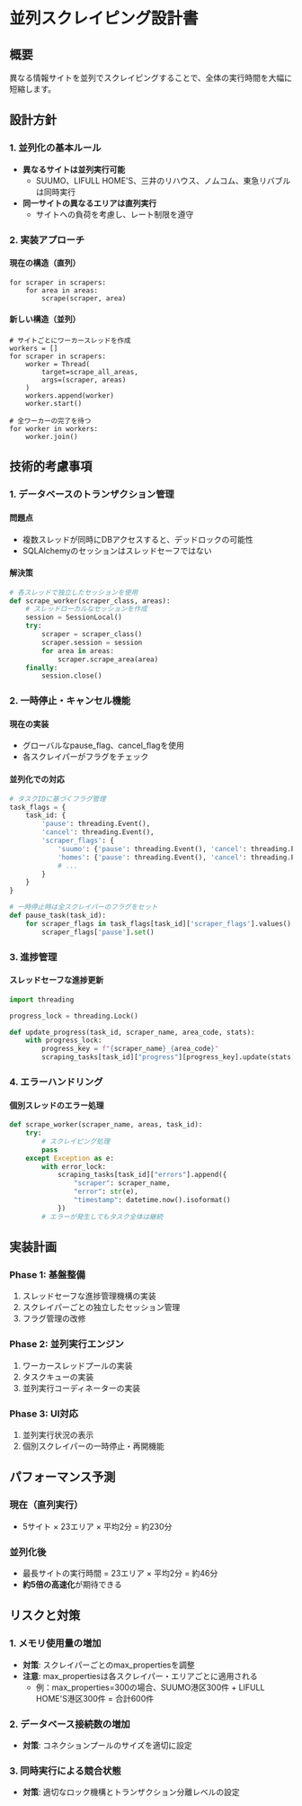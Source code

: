 # 並列スクレイピング設計書

## 概要

異なる情報サイトを並列でスクレイピングすることで、全体の実行時間を大幅に短縮します。

## 設計方針

### 1. 並列化の基本ルール

- **異なるサイトは並列実行可能**
  - SUUMO、LIFULL HOME'S、三井のリハウス、ノムコム、東急リバブルは同時実行
- **同一サイトの異なるエリアは直列実行**
  - サイトへの負荷を考慮し、レート制限を遵守

### 2. 実装アプローチ

#### 現在の構造（直列）
```
for scraper in scrapers:
    for area in areas:
        scrape(scraper, area)
```

#### 新しい構造（並列）
```
# サイトごとにワーカースレッドを作成
workers = []
for scraper in scrapers:
    worker = Thread(
        target=scrape_all_areas,
        args=(scraper, areas)
    )
    workers.append(worker)
    worker.start()

# 全ワーカーの完了を待つ
for worker in workers:
    worker.join()
```

## 技術的考慮事項

### 1. データベースのトランザクション管理

#### 問題点
- 複数スレッドが同時にDBアクセスすると、デッドロックの可能性
- SQLAlchemyのセッションはスレッドセーフではない

#### 解決策
```python
# 各スレッドで独立したセッションを使用
def scrape_worker(scraper_class, areas):
    # スレッドローカルなセッションを作成
    session = SessionLocal()
    try:
        scraper = scraper_class()
        scraper.session = session
        for area in areas:
            scraper.scrape_area(area)
    finally:
        session.close()
```

### 2. 一時停止・キャンセル機能

#### 現在の実装
- グローバルなpause_flag、cancel_flagを使用
- 各スクレイパーがフラグをチェック

#### 並列化での対応
```python
# タスクIDに基づくフラグ管理
task_flags = {
    task_id: {
        'pause': threading.Event(),
        'cancel': threading.Event(),
        'scraper_flags': {
            'suumo': {'pause': threading.Event(), 'cancel': threading.Event()},
            'homes': {'pause': threading.Event(), 'cancel': threading.Event()},
            # ...
        }
    }
}

# 一時停止時は全スクレイパーのフラグをセット
def pause_task(task_id):
    for scraper_flags in task_flags[task_id]['scraper_flags'].values():
        scraper_flags['pause'].set()
```

### 3. 進捗管理

#### スレッドセーフな進捗更新
```python
import threading

progress_lock = threading.Lock()

def update_progress(task_id, scraper_name, area_code, stats):
    with progress_lock:
        progress_key = f"{scraper_name}_{area_code}"
        scraping_tasks[task_id]["progress"][progress_key].update(stats)
```

### 4. エラーハンドリング

#### 個別スレッドのエラー処理
```python
def scrape_worker(scraper_name, areas, task_id):
    try:
        # スクレイピング処理
        pass
    except Exception as e:
        with error_lock:
            scraping_tasks[task_id]["errors"].append({
                "scraper": scraper_name,
                "error": str(e),
                "timestamp": datetime.now().isoformat()
            })
        # エラーが発生してもタスク全体は継続
```

## 実装計画

### Phase 1: 基盤整備
1. スレッドセーフな進捗管理機構の実装
2. スクレイパーごとの独立したセッション管理
3. フラグ管理の改修

### Phase 2: 並列実行エンジン
1. ワーカースレッドプールの実装
2. タスクキューの実装
3. 並列実行コーディネーターの実装

### Phase 3: UI対応
1. 並列実行状況の表示
2. 個別スクレイパーの一時停止・再開機能

## パフォーマンス予測

### 現在（直列実行）
- 5サイト × 23エリア × 平均2分 = 約230分

### 並列化後
- 最長サイトの実行時間 = 23エリア × 平均2分 = 約46分
- **約5倍の高速化**が期待できる

## リスクと対策

### 1. メモリ使用量の増加
- **対策**: スクレイパーごとのmax_propertiesを調整
- **注意**: max_propertiesは各スクレイパー・エリアごとに適用される
  - 例：max_properties=300の場合、SUUMO港区300件 + LIFULL HOME'S港区300件 = 合計600件

### 2. データベース接続数の増加
- **対策**: コネクションプールのサイズを適切に設定

### 3. 同時実行による競合状態
- **対策**: 適切なロック機構とトランザクション分離レベルの設定